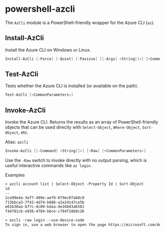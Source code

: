 # powershell-azcli

The `AzCli` module is a PowerShell-friendly wrapper for the Azure CLI (`az`).

## Install-AzCli

Install the Azure CLI on Windows or Linux.

```ps1
Install-AzCli [-Force] [-Quiet] [-Passive] [[-Args] <String[]>] [<CommonParameters>]
```

## Test-AzCli

Tests whether the Azure CLI is installed (or available on the path).

```ps1
Test-AzCli [<CommonParameters>]
```

## Invoke-AzCli

Invoke the Azure CLI. Returns the results as an array of PowerShell-friendly objects that can be used directly with `Select-Object`, `Where-Object`, `Sort-Object`, etc.

Alias: `azcli`

```ps1
Invoke-AzCli [[-Command] <String[]>] [-Raw] [<CommonParameters>]
```

Use the `-Raw` switch to invoke directly with no output parsing, which is useful interactive commands like `az login`.

Examples

```txt
> azcli account list | Select-Object -Property Id | Sort-Object
id
--
2ca99e4a-3ef7-409e-aef0-079ec07ab8c9
713bbca3-7f42-4d74-b686-a1e24147ce5b
e61630aa-b77c-4c89-bdaa-de16843a6581
f44781cb-e936-4784-bbce-c784f18b9c26
```

```txt
> azcli -raw login --use-device-code
To sign in, use a web browser to open the page https://microsoft.com/devicelogin and enter the code FDG8BUXAN to authenticate.
```
